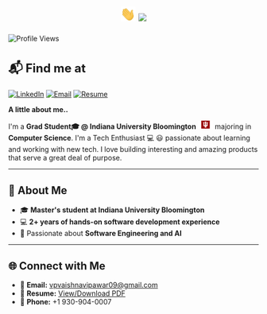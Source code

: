 <h1 align="center">
   <img src="https://raw.githubusercontent.com/ABSphreak/ABSphreak/master/gifs/Hi.gif" width="30px">
   <a href="https://git.io/typing-svg">
      <img src="https://readme-typing-svg.herokuapp.com?size=30&duration=4000&color=A020F0&center=true&vCenter=true&multiline=true&width=500&height=50&lines=Hi,+I'm+Vaishnavi+Pawar!">
   </a>
</h1>

![Profile Views](https://komarev.com/ghpvc/?username=vaishnavipawar09&color=brightgreen)

<h2 style="font-size: 24px;"> 📬 Find me at</h2>

[![LinkedIn](https://img.shields.io/badge/LinkedIn-Connect-blue?style=flat-square&logo=linkedin)](https://www.linkedin.com/in/vaishnavipawar09/)
[![Email](https://img.shields.io/badge/Email-Contact%20Me-red?style=flat-square&logo=gmail)](mailto:vpvaishnavipawar09@gmail.com)
[![Resume](https://img.shields.io/badge/Resume-View%20PDF-orange?style=flat-square&logo=adobeacrobatreader)](https://drive.google.com/file/d/1OFAYKQDvJPWQ9mIL379QjeGYdMWcx4y_/view?usp=sharing)


**A little about me..**

I'm a **Grad Student🎓 @ Indiana University Bloomington** <img src="https://github.com/vaishnavipawar09/vaishnavipawar09/blob/main/assets/iu-blogo.png" width="30px"> majoring in **Computer Science**. I'm a Tech Enthusiast 💻 😃 passionate about learning and working with new tech. I love building interesting and amazing products that serve a great deal of purpose.

---

## 🚀 About Me

- 🎓 **Master's student at Indiana University Bloomington**  
- 💻 **2+ years of hands-on software development experience**  
- 🤖 Passionate about **Software Engineering and AI**  

---

## 🌐 Connect with Me
- 📧 **Email:** [vpvaishnavipawar09@gmail.com](mailto:vpvaishnavipawar09@gmail.com)  
- 📄 **Resume:** [View/Download PDF](https://drive.google.com/file/d/1OFAYKQDvJPWQ9mIL379QjeGYdMWcx4y_/view?usp=sharing)  
- 📱 **Phone:** +1 930-904-0007  



<!--
**vaishnavipawar09/vaishnavipawar09** is a ✨ _special_ ✨ repository because its `README.md` (this file) appears on your GitHub profile.

Here are some ideas to get you started:

- 🔭 I’m currently working on ...
- 🌱 I’m currently learning ...
- 👯 I’m looking to collaborate on ...
- 🤔 I’m looking for help with ...
- 💬 Ask me about ...
- 📫 How to reach me: ...
- 😄 Pronouns: ...
- ⚡ Fun fact: ...
-->

